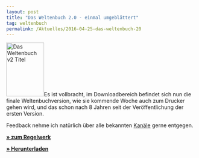```yaml
---
layout: post
title: "Das Weltenbuch 2.0 - einmal umgeblättert"
tag: weltenbuch
permalink: /Aktuelles/2016-04-25-das-weltenbuch-20
---
```


<p><img alt="Das Weltenbuch v2 Titel" class="floatleft" height="142" src="/www/weltenbuch/titel/DasWeltenbuchV2-tn.png" width="100" />Es ist vollbracht, im Downloadbereich befindet sich nun die finale Weltenbuchversion, wie sie kommende Woche auch zum Drucker gehen wird, und das schon nach 8 Jahren seit der Ver&ouml;ffentlichung der ersten Version.</p>
<p>Feedback nehme ich nat&uuml;rlich &uuml;ber alle bekannten <a href="/kontakt">Kan&auml;le</a> gerne entgegen.</p>
<p><strong><a href="/regelwerkv2/">&raquo; zum Regelwerk</a></strong></p>
<p><strong><a href="/downloads">&raquo; Herunterladen</a></strong></p>


